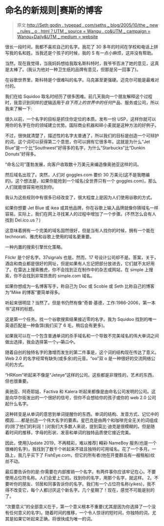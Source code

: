 # 命名的新规则|赛斯的博客

> 原文:[http://Seth godin . typepad . com/seths _ blog/2005/10/the _ new _ rules _ o . html？UTM _ source = Wanqu . co&UTM _ campaign = Wanqu+Daily&UTM _ medium = website](http://sethgodin.typepad.com/seths_blog/2005/10/the_new_rules_o.html?utm_source=wanqu.co&utm_campaign=Wanqu+Daily&utm_medium=website)

很长一段时间，我都不喜欢自己的名字。我花了 30 多年的时间在学校和电话上拼写我的名和姓。当我还是个孩子的时候，我的 S 有一点小麻烦，这并没有帮助。

当然，现在我觉得，当我妈妈想给我取名斯科特时，我爷爷否决了她的意见，这真是太棒了。(我认为他对一种卫生纸的品牌有意见，但那是另一回事了)。

在谷歌世界里，斯科特是个很难叫的名字。马克甚至更强硬。迈克尔可能是最难对付的。

我们在给 Squidoo 取名时经历了很多困难。前几天我向一个朋友解释这个过程时，我意识到同样的逻辑适用于*自下而上的世界中的任何*产品、服务或公司，所以我来了解一下:

很久以前，一个名字的目标是抓住你定位的本质。发布一份 USP，这样你就可以用你的名字在你的领域建立优势。国际商业机器和碎小麦就是这种方法的好例子。

不过，很快就清楚了，描述性的名字太普通了，所以我们的目标是创造一个可辩护的词，这个词可以获得第二个意思，你可以拥有它很多年。这就是为什么“Jet Blue”是一个比“Southwest”好得多的名字，为什么“Starbucks”比“Dunkin Donuts”好得多。

“命名公司”蓬勃发展，向客户收取数十万美元来编造像奥驰亚这样的词。

然后域名出现了。突然，人们对 goggles.com 要价 30 万美元(这不是我瞎编的)。这个想法是，如果你能抢到一个域名(全世界只有一个 goggles.com)，那么人们就能很容易地找到你。

我认为这些规则中有很多已经改变了，很大程度上是因为人们使用谷歌的方式。

如果你想要 Jet Blue 或 ikea 或其他品牌，你在谷歌上输入品牌就像你猜域名一样容易。实际上，我们在网上寻找某人的过程中增加了一个步骤。(不然怎么会有人找到 Del.ico.us？)

这意味着拥有一个完美的域名固然很好，但是当有人找你的时候，拥有一个能在 technorati、雅虎和谷歌上使用的域名更重要。

一种内置的搜索引擎优化策略。

Flickr 是个好名字。37signals 也是。然而，17 号设计公司却不是。答案，关于，酒店和商业都是很好的网址，但是如果有人忘记把<dot com="">部分放进去，它们就不太好用了。在雷达上搜索雅虎，你不会找到正在制作中的杂志或网站，在 simple 上搜索，你不会找到非常昂贵的 simple.com 域名。</dot>

如果你想成为一名博客写手，称自己为 Doc 或 Scoble 或 Seth 比称自己的博客为“Mike 的博客”要简单得多。

听起来很明显？当然了。但是书仍然有像“奇普·基德，工作:1986-2006，第一本书”这样的标题。

这是第一个任务。找一个谷歌搜索结果接近零的名字。我为 Squidoo 找到的唯一英语匹配是一种鱼饵(我们买了 6 毛，稍后会有更多)。

如果我可以在一个包含普通单词的杀手域名和一个导致不完美域名的伟大单词之间做出选择，我会选择第一个~~，第二个~~。

随着自创的独特名字的激增而发生的第二件事是，这个词的结构现在传达了意义。Web 2.0 的名字经常有缺失(或多余)的元音。“oo”双 o 是一种很好的交流网络公司的方式。

“HRKom”听起来不像是“Jeteye”这样的公司。这些都是非理性的，艺术的东西，但也很重要。

奥驰亚、阿奇耶娃、Factiva 和 Kalera 听起来都像是由命名公司发明的公司。这是向华尔街发出的一个很好的信号，但你不会想给你的孩子或你的 web 2.0 公司起什么名字。

这种转变是从单词的意思到单词提醒你的东西。单词的结构、发音方式、记忆中的模因……都是创造一个伟大名字的要素。星巴克是由两个和咖啡完全无关的词组成的(除了他们的利润！)对我们大多数人来说，提到莫比·迪克是很模糊的。但是随着时间的推移，字母的形状、发音和单词的独特品质使它接近完美。

因此，使用[Update 2019，不再精彩，难以推荐] ~~精彩~~ NameBoy 服务(也是一个很棒的名字)，我找到了数千个听起来不错且独特的可用域名。花了一个多月。一路上，我几乎买下了 FishEye.com，但它的所有者(他在开曼群岛有一艘租船)纹丝不动。

最后要告诉你的是:你需要在内部推销一个名字。有两件事你应该牢记在心。不要使用占位符名称。人们会爱上它的。找到你的名字，用那个名字，就这样。
2。不要听你的朋友、邻居和同事告诉你的名字。我们有一个占位符名称(yikes)，我不得不改变它，每个人都讨厌这个新名字。几个星期了！现在，感觉不可能是别的了。

“次要意义”的全部意义在于，第一个意义根本不重要(尤其是因为你选择了一个没有任何意义的名字)。随着时间的推移，一个令人惊讶的短时间，你独特的词，尤其是如果它听起来正确，将很快成为唯一的词。